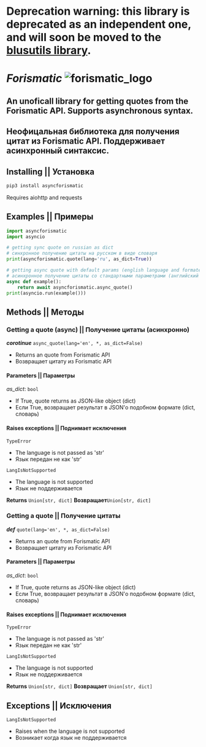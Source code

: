 # Deprecation warning: this library is deprecated as an independent one, and will soon be moved to the [blusutils library](https://github.com/Blusutils/blusutils).

# *Forismatic* ![forismatic_logo](http://forismatic.com/favicon.ico)

## An unoficall library for getting quotes from the Forismatic API. Supports asynchronous syntax.

## Неофицальная библиотека для получения цитат из Forismatic API. Поддерживает асинхронный синтаксис\.

## Installing || Установка

```bash
pip3 install asyncforismatic
```

Requires aiohttp and requests

## Examples || Примеры

```py
import asyncforismatic
import asyncio

# getting sync quote on russian as dict
# синхронное получение цитаты на русском в виде словаря
print(asyncforismatic.quote(lang='ru', as_dict=True)) 

# getting async quote with default params (english language and formated quote)
# асинхронное получение цитаты со стандартными параметрами (английский язык и отформатированная цитата)
async def example():
    return await asyncforismatic.async_quote()
print(asyncio.run(example()))
```

## Methods || Методы

### Getting a quote (async) || Получение цитаты (асинхронно)

***corotinue*** `async_quote(lang='en', *, as_dict=False)`

* Returns an quote from Forismatic API
* Возвращает цитату из Forismatic API

#### Parameters || Параметры

*as_dict*: `bool`

* If True, quote returns as JSON-like object (dict)
* Если True, возвращает результат в JSON'о подобном формате (dict, словарь)

#### Raises exceptions || Поднимает исключения

`TypeError`

* The language is not passed as 'str'
* Язык передан не как 'str'

`LangIsNotSupported`

* The language is not supported
* Язык не поддерживается

**Returns** `Union[str, dict]`
**Возвращает**`Union[str, dict]`

### Getting a quote || Получение цитаты

***def*** `quote(lang='en', *, as_dict=False)`

* Returns an quote from Forismatic API
* Возвращает цитату из Forismatic API

#### Parameters || Параметры

*as_dict*: `bool`

* If True, quote returns as JSON-like object (dict)
* Если True, возвращает результат в JSON'о подобном формате (dict, словарь)

#### Raises exceptions || Поднимает исключения

`TypeError`

* The language is not passed as 'str'
* Язык передан не как 'str'

`LangIsNotSupported`

* The language is not supported
* Язык не поддерживается

**Returns** `Union[str, dict]`
**Возвращает** `Union[str, dict]`

## Exceptions || Исключения

`LangIsNotSupported`

* Raises when the language is not supported
* Возникает когда язык не поддерживается
